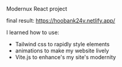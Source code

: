Modernux React project

final result: https://hoobank24v.netlify.app/

I learned how to use:
-  Tailwind css to rapidly style elements
-  animations to make my website lively
-  Vite.js to enhance's my site's modernity
